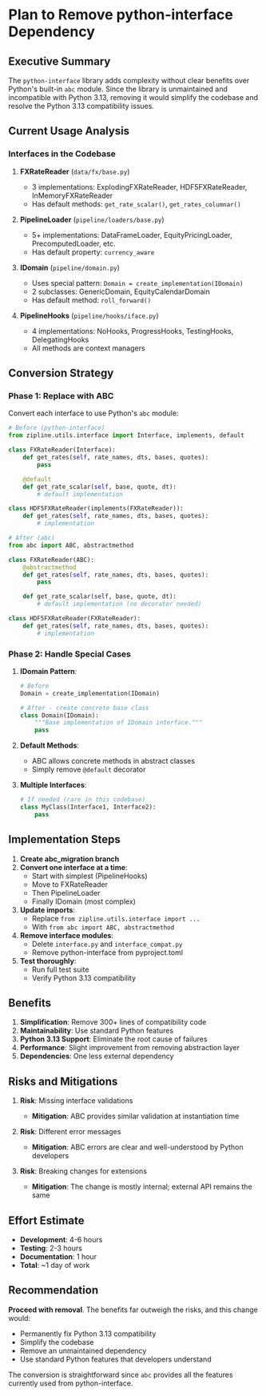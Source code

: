 # Plan to Remove python-interface Dependency

## Executive Summary

The `python-interface` library adds complexity without clear benefits over Python's built-in `abc` module. Since the library is unmaintained and incompatible with Python 3.13, removing it would simplify the codebase and resolve the Python 3.13 compatibility issues.

## Current Usage Analysis

### Interfaces in the Codebase

1. **FXRateReader** (`data/fx/base.py`)
   - 3 implementations: ExplodingFXRateReader, HDF5FXRateReader, InMemoryFXRateReader
   - Has default methods: `get_rate_scalar()`, `get_rates_columnar()`

2. **PipelineLoader** (`pipeline/loaders/base.py`)
   - 5+ implementations: DataFrameLoader, EquityPricingLoader, PrecomputedLoader, etc.
   - Has default property: `currency_aware`

3. **IDomain** (`pipeline/domain.py`)
   - Uses special pattern: `Domain = create_implementation(IDomain)`
   - 2 subclasses: GenericDomain, EquityCalendarDomain
   - Has default method: `roll_forward()`

4. **PipelineHooks** (`pipeline/hooks/iface.py`)
   - 4 implementations: NoHooks, ProgressHooks, TestingHooks, DelegatingHooks
   - All methods are context managers

## Conversion Strategy

### Phase 1: Replace with ABC

Convert each interface to use Python's `abc` module:

```python
# Before (python-interface)
from zipline.utils.interface import Interface, implements, default

class FXRateReader(Interface):
    def get_rates(self, rate_names, dts, bases, quotes):
        pass

    @default
    def get_rate_scalar(self, base, quote, dt):
        # default implementation

class HDF5FXRateReader(implements(FXRateReader)):
    def get_rates(self, rate_names, dts, bases, quotes):
        # implementation

# After (abc)
from abc import ABC, abstractmethod

class FXRateReader(ABC):
    @abstractmethod
    def get_rates(self, rate_names, dts, bases, quotes):
        pass

    def get_rate_scalar(self, base, quote, dt):
        # default implementation (no decorator needed)

class HDF5FXRateReader(FXRateReader):
    def get_rates(self, rate_names, dts, bases, quotes):
        # implementation
```

### Phase 2: Handle Special Cases

1. **IDomain Pattern**:
   ```python
   # Before
   Domain = create_implementation(IDomain)

   # After - create concrete base class
   class Domain(IDomain):
       """Base implementation of IDomain interface."""
       pass
   ```

2. **Default Methods**:
   - ABC allows concrete methods in abstract classes
   - Simply remove `@default` decorator

3. **Multiple Interfaces**:
   ```python
   # If needed (rare in this codebase)
   class MyClass(Interface1, Interface2):
       pass
   ```

## Implementation Steps

1. **Create abc_migration branch**
2. **Convert one interface at a time**:
   - Start with simplest (PipelineHooks)
   - Move to FXRateReader
   - Then PipelineLoader
   - Finally IDomain (most complex)
3. **Update imports**:
   - Replace `from zipline.utils.interface import ...`
   - With `from abc import ABC, abstractmethod`
4. **Remove interface modules**:
   - Delete `interface.py` and `interface_compat.py`
   - Remove python-interface from pyproject.toml
5. **Test thoroughly**:
   - Run full test suite
   - Verify Python 3.13 compatibility

## Benefits

1. **Simplification**: Remove 300+ lines of compatibility code
2. **Maintainability**: Use standard Python features
3. **Python 3.13 Support**: Eliminate the root cause of failures
4. **Performance**: Slight improvement from removing abstraction layer
5. **Dependencies**: One less external dependency

## Risks and Mitigations

1. **Risk**: Missing interface validations
   - **Mitigation**: ABC provides similar validation at instantiation time

2. **Risk**: Different error messages
   - **Mitigation**: ABC errors are clear and well-understood by Python developers

3. **Risk**: Breaking changes for extensions
   - **Mitigation**: The change is mostly internal; external API remains the same

## Effort Estimate

- **Development**: 4-6 hours
- **Testing**: 2-3 hours
- **Documentation**: 1 hour
- **Total**: ~1 day of work

## Recommendation

**Proceed with removal**. The benefits far outweigh the risks, and this change would:
- Permanently fix Python 3.13 compatibility
- Simplify the codebase
- Remove an unmaintained dependency
- Use standard Python features that developers understand

The conversion is straightforward since `abc` provides all the features currently used from python-interface.

